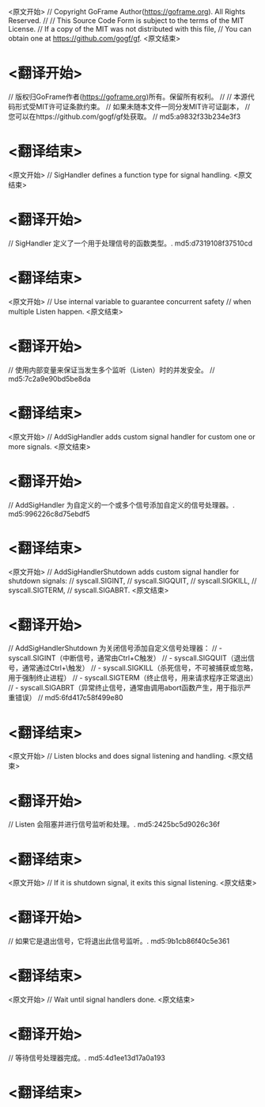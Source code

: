
<原文开始>
// Copyright GoFrame Author(https://goframe.org). All Rights Reserved.
//
// This Source Code Form is subject to the terms of the MIT License.
// If a copy of the MIT was not distributed with this file,
// You can obtain one at https://github.com/gogf/gf.
<原文结束>

# <翻译开始>
// 版权归GoFrame作者(https://goframe.org)所有。保留所有权利。
//
// 本源代码形式受MIT许可证条款约束。
// 如果未随本文件一同分发MIT许可证副本，
// 您可以在https://github.com/gogf/gf处获取。
// md5:a9832f33b234e3f3
# <翻译结束>


<原文开始>
// SigHandler defines a function type for signal handling.
<原文结束>

# <翻译开始>
// SigHandler 定义了一个用于处理信号的函数类型。. md5:d7319108f37510cd
# <翻译结束>


<原文开始>
	// Use internal variable to guarantee concurrent safety
	// when multiple Listen happen.
<原文结束>

# <翻译开始>
// 使用内部变量来保证当发生多个监听（Listen）时的并发安全。
// md5:7c2a9e90bd5be8da
# <翻译结束>


<原文开始>
// AddSigHandler adds custom signal handler for custom one or more signals.
<原文结束>

# <翻译开始>
// AddSigHandler 为自定义的一个或多个信号添加自定义的信号处理器。. md5:996226c8d75ebdf5
# <翻译结束>


<原文开始>
// AddSigHandlerShutdown adds custom signal handler for shutdown signals:
// syscall.SIGINT,
// syscall.SIGQUIT,
// syscall.SIGKILL,
// syscall.SIGTERM,
// syscall.SIGABRT.
<原文结束>

# <翻译开始>
// AddSigHandlerShutdown 为关闭信号添加自定义信号处理器：
// - syscall.SIGINT（中断信号，通常由Ctrl+C触发）
// - syscall.SIGQUIT（退出信号，通常通过Ctrl+\触发）
// - syscall.SIGKILL（杀死信号，不可被捕获或忽略，用于强制终止进程）
// - syscall.SIGTERM（终止信号，用来请求程序正常退出）
// - syscall.SIGABRT（异常终止信号，通常由调用abort函数产生，用于指示严重错误）
// md5:6fd417c58f499e80
# <翻译结束>


<原文开始>
// Listen blocks and does signal listening and handling.
<原文结束>

# <翻译开始>
// Listen 会阻塞并进行信号监听和处理。. md5:2425bc5d9026c36f
# <翻译结束>


<原文开始>
// If it is shutdown signal, it exits this signal listening.
<原文结束>

# <翻译开始>
// 如果它是退出信号，它将退出此信号监听。. md5:9b1cb86f40c5e361
# <翻译结束>


<原文开始>
// Wait until signal handlers done.
<原文结束>

# <翻译开始>
// 等待信号处理器完成。. md5:4d1ee13d17a0a193
# <翻译结束>


